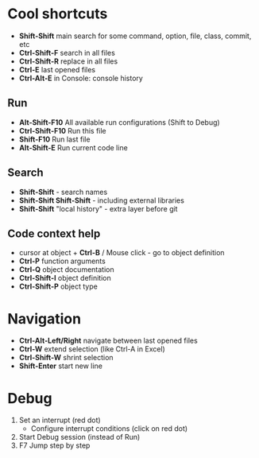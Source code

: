 # Cool shortcuts

* **Shift-Shift**  main search for some command, option, file, class, commit, etc
* **Ctrl-Shift-F**  search in all files
* **Ctrl-Shift-R**  replace in all files
* **Ctrl-E**  last opened files
* **Ctrl-Alt-E** in Console: console history


## Run

* **Alt-Shift-F10** All available run configurations (Shift to Debug)
* **Ctrl-Shift-F10** Run this file
* **Shift-F10** Run last file
* **Alt-Shift-E** Run current code line

## Search

* **Shift-Shift** - search names
* **Shift-Shift Shift-Shift** - including external libraries
* **Shift-Shift** "local history" - extra layer before git

## Code context help

* cursor at object + **Ctrl-B** / Mouse click - go to object definition
* **Ctrl-P** function arguments
* **Ctrl-Q** object documentation
* **Ctrl-Shift-I** object definition
* **Ctrl-Shift-P** object type

# Navigation

* **Ctrl-Alt-Left/Right** navigate between last opened files
* **Ctrl-W** extend selection (like Ctrl-A in Excel)
* **Ctrl-Shift-W** shrint selection
* **Shift-Enter** start new line


# Debug

1. Set an interrupt (red dot)
    * Configure interrupt conditions (click on red dot)
2. Start Debug session (instead of Run)
3. F7 Jump step by step 
